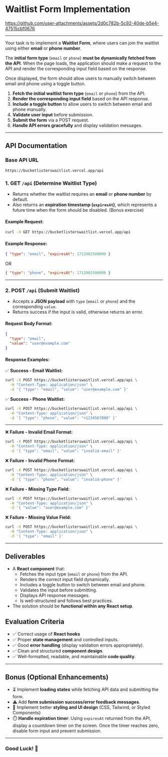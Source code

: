 # **Waitlist Form Implementation**

https://github.com/user-attachments/assets/2d0c782b-5c92-40de-b5e4-47515cbf0676

---

Your task is to implement a **Waitlist Form**, where users can join the waitlist using either **email** or **phone number**.

The **initial form type** (`email` or `phone`) **must be dynamically fetched from the API**. When the page loads, the application should make a request to the API and render the corresponding input field based on the response.

Once displayed, the form should allow users to manually switch between email and phone using a toggle button.

1. **Fetch the initial waitlist form type** (`email` or `phone`) from the API.
2. **Render the corresponding input field** based on the API response.
3. **Include a toggle button** to allow users to switch between email and phone manually.
4. **Validate user input** before submission.
5. **Submit the form** via a POST request.
6. **Handle API errors gracefully** and display validation messages.

---

## **API Documentation**

### **Base API URL**

```
https://bucketlisterswaitlist.vercel.app/api
```

### **1. GET `/api`** (Determine Waitlist Type)

- Returns whether the waitlist requires an **email** or **phone number** by default.
- Also returns an **expiration timestamp (`expiresAt`)**, which represents a future time when the form should be disabled. (Bonus exercise)

#### **Example Request:**

```sh
curl -X GET https://bucketlisterswaitlist.vercel.app/api
```

#### **Example Response:**

```json
{ "type": "email", "expiresAt": 1712002500000 }
```

OR

```json
{ "type": "phone", "expiresAt": 1712002500000 }
```

---

### **2. POST `/api`** (Submit Waitlist)

- Accepts a **JSON payload** with `type` (`email` or `phone`) and the corresponding `value`.
- Returns success if the input is valid, otherwise returns an error.

#### **Request Body Format:**

```json
{
  "type": "email",
  "value": "user@example.com"
}
```

#### **Response Examples:**

✅ **Success - Email Waitlist:**

```sh
curl -X POST https://bucketlisterswaitlist.vercel.app/api \
  -H "Content-Type: application/json" \
  -d '{ "type": "email", "value": "user@example.com" }'
```

✅ **Success - Phone Waitlist:**

```sh
curl -X POST https://bucketlisterswaitlist.vercel.app/api \
  -H "Content-Type: application/json" \
  -d '{ "type": "phone", "value": "+1234567890" }'
```

---

❌ **Failure - Invalid Email Format:**

```sh
curl -X POST https://bucketlisterswaitlist.vercel.app/api \
  -H "Content-Type: application/json" \
  -d '{ "type": "email", "value": "invalid-email" }'
```

❌ **Failure - Invalid Phone Format:**

```sh
curl -X POST https://bucketlisterswaitlist.vercel.app/api \
  -H "Content-Type: application/json" \
  -d '{ "type": "phone", "value": "invalid-phone" }'
```

❌ **Failure - Missing Type Field:**

```sh
curl -X POST https://bucketlisterswaitlist.vercel.app/api \
  -H "Content-Type: application/json" \
  -d '{ "value": "user@example.com" }'
```

❌ **Failure - Missing Value Field:**

```sh
curl -X POST https://bucketlisterswaitlist.vercel.app/api \
  -H "Content-Type: application/json" \
  -d '{ "type": "email" }'
```

---

## **Deliverables**

- A **React component** that:
  - Fetches the input type (`email` or `phone`) from the API.
  - Renders the correct input field dynamically.
  - Includes a toggle button to switch between email and phone.
  - Validates the input before submitting.
  - Displays API response messages.
  - Is well-structured and follows best practices.
- The solution should be **functional within any React setup**.

## **Evaluation Criteria**

- ✅ Correct usage of **React hooks**
- ✅ Proper **state management** and controlled inputs.
- ✅ Good **error handling** (display validation errors appropriately).
- ✅ Clean and structured **component design**.
- ✅ Well-formatted, readable, and maintainable **code quality**.

---

## **Bonus (Optional Enhancements)**

- ⏳ Implement **loading states** while fetching API data and submitting the form.
- ⚠️ Add **form submission success/error feedback messages**.
- 🎨 Implement better **styling and UI design** (CSS, Tailwind, or Styled Components)
- ⏱️ **Handle expiration timer**: Using `expiresAt` returned from the API, display a countdown timer on the screen. Once the timer reaches zero, disable form input and prevent submission.

---

### **Good Luck! 🚀**
